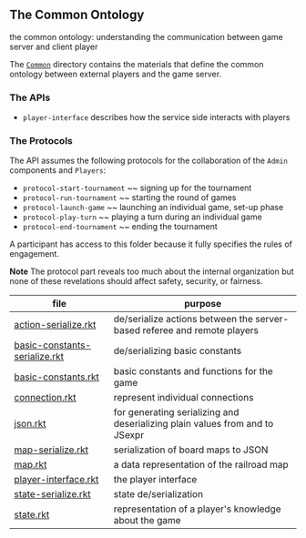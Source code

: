 ## The Common Ontology

the common ontology: understanding the communication between game server and client player

The [`Common`](Common/) directory contains the materials that define
the common ontology between external players and the game server.

### The APIs

- `player-interface` describes how the service side interacts with players

### The Protocols

The API assumes the following protocols for the collaboration of the
`Admin` components and `Players`:

- `protocol-start-tournament` ~~ signing up for the tournament
- `protocol-run-tournament` ~~ starting  the round of games
- `protocol-launch-game` ~~ launching an individual game, set-up phase
- `protocol-play-turn` ~~ playing a turn during an individual game
- `protocol-end-tournament` ~~ ending the tournament

A participant has access to this folder because it fully specifies the
rules of engagement.

**Note** The protocol part reveals too much about the internal
organization but none of these revelations should affect safety,
security, or fairness.

| file | purpose |
|--------------------- | ------- |
| [action-serialize.rkt](action-serialize.rkt) | de/serialize actions between the server-based referee and remote players | 
| [basic-constants-serialize.rkt](basic-constants-serialize.rkt) | de/serializing basic constants | 
| [basic-constants.rkt](basic-constants.rkt) | basic constants and functions for the game | 
| [connection.rkt](connection.rkt) | represent individual connections | 
| [json.rkt](json.rkt) | for generating serializing and deserializing plain values from and to JSexpr | 
| [map-serialize.rkt](map-serialize.rkt) | serialization of board maps to JSON | 
| [map.rkt](map.rkt) | a data representation of the railroad map | 
| [player-interface.rkt](player-interface.rkt) | the player interface | 
| [state-serialize.rkt](state-serialize.rkt) | state de/serialization | 
| [state.rkt](state.rkt) | representation of a player's knowledge about the game | 
